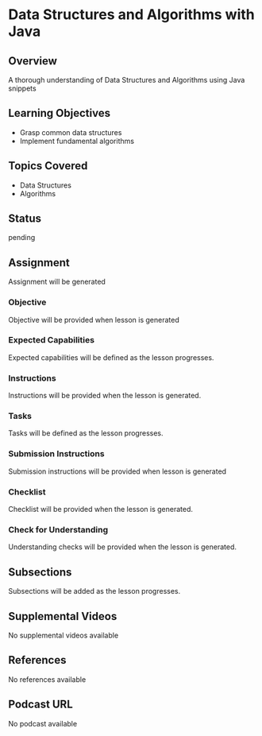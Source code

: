 # Data Structures and Algorithms with Java

## Overview

A thorough understanding of Data Structures and Algorithms using Java snippets

## Learning Objectives

- Grasp common data structures
- Implement fundamental algorithms

## Topics Covered

- Data Structures
- Algorithms

## Status

pending

## Assignment

Assignment will be generated

### Objective

Objective will be provided when lesson is generated

### Expected Capabilities

Expected capabilities will be defined as the lesson progresses.

### Instructions

Instructions will be provided when the lesson is generated.

### Tasks

Tasks will be defined as the lesson progresses.

### Submission Instructions

Submission instructions will be provided when lesson is generated

### Checklist

Checklist will be provided when the lesson is generated.

### Check for Understanding

Understanding checks will be provided when the lesson is generated.

## Subsections

Subsections will be added as the lesson progresses.

## Supplemental Videos

No supplemental videos available

## References

No references available

## Podcast URL

No podcast available